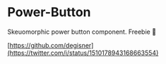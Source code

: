 # Power-Button
Skeuomorphic power button component.
Freebie 🎁

[https://github.com/degisner](https://twitter.com/i/status/1510178943168663554)
